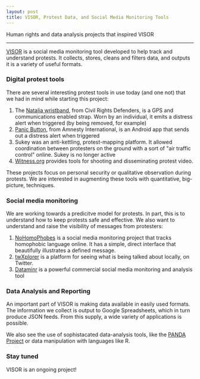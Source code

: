 ```yaml
---
layout: post
title: VISOR, Protest Data, and Social Media Monitoring Tools
---
```


Human rights and data analysis projects that inspired VISOR

-----

[VISOR](https://github.com/AmnestyInternational/visor) is a social media monitoring tool developed to help track and understand protests. It collects, stores, cleans and filters data, and outputs it is a variety of useful formats.

### Digital protest tools

There are several interesting protest tools in use today (and one not) that we had in mind while starting this project:

1. The [Natalia wristband](http://natalia.civilrightsdefenders.org/#bracelet), from Civil Rights Defenders, is a GPS and communications enabled strap. Worn by an individual, it emits a distress alert when triggered (by being removed, for example)
1. [Panic Button](https://panicbutton.io/), from Amnesty International, is an Android app that sends out a distress alert when triggered
1. Sukey was an anti-kettling, protest-mapping platform. It allowed coordination between protesters on the ground with a sort of "air traffic control" online. Sukey is no longer active
1. [Witness.org](http://witness.org/) provides tools for shooting and disseminating protest video.

These projects focus on personal security or qualitative observation during protests. We are interested in augmenting these tools with quantitative, big-picture, techniques. 

### Social media monitoring

We are working towards a predicitve model for protests. In part, this is to understand how to keep protests safe and effective. We also want to understand and raise the visibility of messages from protesters:

1. [NoHomoPhobes](http://www.nohomophobes.com/#!/today/) is a social media monitoring project that tracks homophobic language online. It has a simple, direct interface that beautifully illustrates a defined message.  
1. [twXplorer](http://twxplorer.knightlab.com/) is a platform for seeing what is being talked about locally, on Twitter.
1. [Dataminr](http://www.dataminr.com/) is a powerful commercial social media monitoring and analysis tool

### Data Analysis and Reporting

An important part of VISOR is making data available in easily used formats. The information we collect is output to Google Spreadsheets, which in turn produce JSON feeds. From this supply, a wide variety of applications is possible.

We also see the use of sophistacated data-analysis tools, like the [PANDA Project](http://pandaproject.net/) or data manipulation with languages like R.

### Stay tuned

VISOR is an ongoing project!